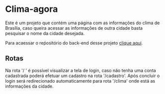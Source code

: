 # Clima-agora
Este é um projeto que contém uma página com as informações do clima de Brasília, caso queira acessar as informações de outra cidade basta pesquisar o nome da cidade desejada.

Para acaessar o reṕositório do back-end desse projeto [clique aqui](https://github.com/facebook/create-react-app).

## Rotas

Na rota '/ ' é possível visualizar a tela de login, caso não tenha uma conta cadastrada poderá efetuar um cadastro na rota '/cadastro'. 
Após concluir o login será redirecionado automaticamente para rota '/clima' onde está as informações da cidade.



